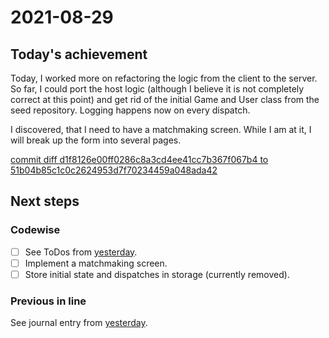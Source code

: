 # 2021-08-29

## Today's achievement

Today, I worked more on refactoring the logic from the client to the server.
So far, I could port the host logic (although I believe it is not completely
correct at this point) and get rid of the initial Game and User class from the
seed repository. Logging happens now on every dispatch.

I discovered, that I need to have a matchmaking screen. While I am at it, I
will break up the form into several pages.

[commit diff d1f8126e00ff0286c8a3cd4ee41cc7b367f067b4 to 51b04b85c1c0c2624953d7f70234459a048ada42][diff]

## Next steps

### Codewise

- [ ] See ToDos from [yesterday][yesterday].
- [ ] Implement a matchmaking screen.
- [ ] Store initial state and dispatches in storage (currently removed).

### Previous in line

See journal entry from [yesterday][yesterday].

[diff]: https://jaenis.ch/hobbies/coding/repos/ryuno-ki/js13kgames-2021/compare/d1f8126e00ff0286c8a3cd4ee41cc7b367f067b4...51b04b85c1c0c2624953d7f70234459a048ada42
[yesterday]: ./2021-08-28.md
